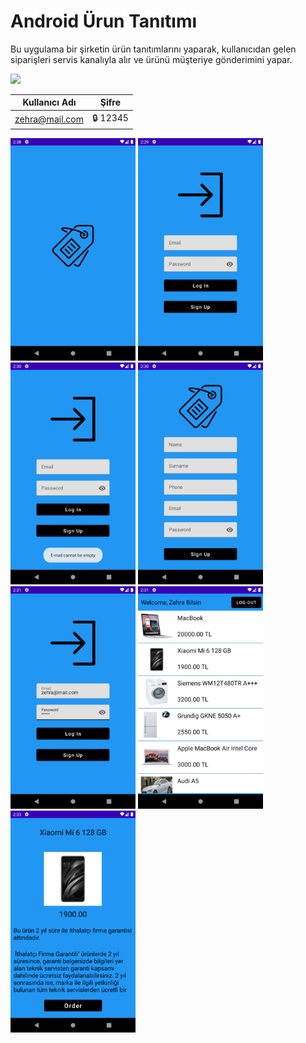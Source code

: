 # Android Ürun Tanıtımı

Bu uygulama bir şirketin ürün tanıtımlarını yaparak, kullanıcıdan gelen siparişleri servis kanalıyla alır ve ürünü müşteriye gönderimini yapar.

[![](https://img.shields.io/badge/2.9.0-Retrofit-brightgreen)](https://square.github.io/retrofit/)

Kullanıcı Adı  | Şifre
------------- | -------------
zehra@mail.com  | :lock: 12345


<p>
  
<a href="https://github.com/ahmetkarli/Android-Urun-Tanitimi/blob/main/app_images/1.png" target="_blank">
<img src="https://github.com/ahmetkarli/Android-Urun-Tanitimi/blob/main/app_images/1.png" width="200" style="max-width:100%;"></a>

<a href="https://github.com/ahmetkarli/Android-Urun-Tanitimi/blob/main/app_images/2.png" target="_blank">
<img src="https://github.com/ahmetkarli/Android-Urun-Tanitimi/blob/main/app_images/2.png" width="200" style="max-width:100%;"></a>
  
<a href="https://github.com/ahmetkarli/Android-Urun-Tanitimi/blob/main/app_images/3.png" target="_blank">
<img src="https://github.com/ahmetkarli/Android-Urun-Tanitimi/blob/main/app_images/3.png" width="200" style="max-width:100%;"></a>
  
 <a href="https://github.com/ahmetkarli/Android-Urun-Tanitimi/blob/main/app_images/4.png" target="_blank">
<img src="https://github.com/ahmetkarli/Android-Urun-Tanitimi/blob/main/app_images/4.png" width="200" style="max-width:100%;"></a>
  
 <a href="https://github.com/ahmetkarli/Android-Urun-Tanitimi/blob/main/app_images/5.png" target="_blank">
<img src="https://github.com/ahmetkarli/Android-Urun-Tanitimi/blob/main/app_images/5.png" width="200" style="max-width:100%;"></a>
  
 <a href="https://github.com/ahmetkarli/Android-Urun-Tanitimi/blob/main/app_images/6.png" target="_blank">
<img src="https://github.com/ahmetkarli/Android-Urun-Tanitimi/blob/main/app_images/6.png" width="200" style="max-width:100%;"></a>
  
 <a href="https://github.com/ahmetkarli/Android-Urun-Tanitimi/blob/main/app_images/7.png" target="_blank">
<img src="https://github.com/ahmetkarli/Android-Urun-Tanitimi/blob/main/app_images/7.png" width="200" style="max-width:100%;"></a>
  
</p>
